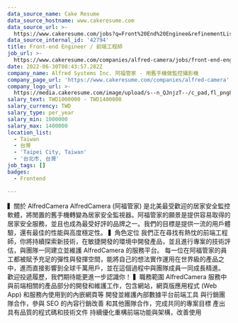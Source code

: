 ```yaml
---
data_source_name: Cake Resume
data_source_hostname: www.cakeresume.com
data_source_url: >-
  https://www.cakeresume.com/jobs?q=Front%20End%20Enginee&refinementList[lang_name][0]=E[…]tech_front-end-development&range[salary_range][min]=1000000
data_source_internal_id: '42794'
title: Front-end Engineer / 前端工程師
job_url: >-
  https://www.cakeresume.com/companies/alfred-camera/jobs/front-end-engineer-front-end-engineer-e9ccc7
date: 2022-06-30T08:43:57.282Z
company_name: Alfred Systems Inc. 阿福管家 - 用舊手機做監控攝影機
company_page_url: 'https://www.cakeresume.com/companies/alfred-camera'
company_logo_url: >-
  https://media.cakeresume.com/image/upload/s--n_QJnjzT--/c_pad,fl_png8,h_200,w_200/v1554089402/cppg0al2quvgccj8j6py.png
salary_text: TWD1000000 - TWD1400000
salary_currency: TWD
salary_type: per_year
salary_min: 1000000
salary_max: 1400000
location_list:
  - Taiwan
  - 台灣
  - 'Taipei City, Taiwan'
  - '台北市, 台灣'
job_tags: []
badges:
  - Frontend

---
```


▍關於 AlfredCamera AlfredCamera (阿福管家) 是北美最受歡迎的居家安全監控軟體，將閒置的舊手機轉變為居家安全監視器。阿福管家的願景是提供容易取得的居家安全服務，並且也成為最受好評的品牌之一。我們的目標是提供一流的用戶體驗，還有最佳的性能與高度穩定性。 ▍角色定位 我們正在尋找有熱忱的前端工程師，你將持續探索新技術，在敏捷開發的環境中開發產品，並且進行專案的技術評估，與團隊一同建立並維護 AlfredCamera 的服務平台。 每一位在阿福管家的員工都被賦予充足的彈性與發揮空間，能將自己的想法實作運用在世界級的產品之中，進而直接影響到全球千萬用戶，並在這個過程中與團隊成員一同成長精進。 歡迎投遞履歷，我們期待能更進一步認識你！ ▍職務範圍 AlfredCamera 服務中與前端相關的產品部分的開發和維護工作，包含網站，網頁版應用程式 (Web App) 和服務內使用到的內嵌網頁等 開發並維護內部數據平台前端工具 與行銷團隊合作，參與 SEO 的內容行銷改善 和其他團隊合作，完成共同的專案目標 產出具有品質的程式碼和技術文件 持續優化重構前端功能與架構，改善使用